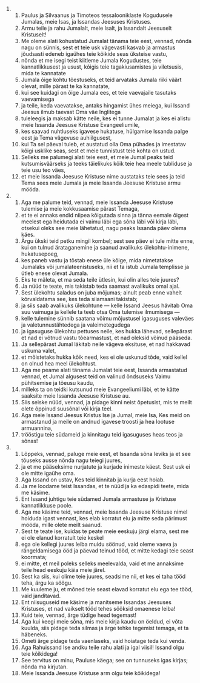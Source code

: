 <ol>
  <li>
    <ol>
      <li>Paulus ja Silvaanus ja Timoteos tessalooniklaste Kogudusele Jumalas, meie Isas, ja Issandas Jeesuses Kristuses.</li>
      <li>Armu teile ja rahu Jumalalt, meie Isalt, ja Issandalt Jeesuselt Kristuselt!</li>
      <li>Me oleme alati kohustatud Jumalat tänama teie eest, vennad, nõnda nagu on sünnis, sest et teie usk vägevasti kasvab ja armastus jõudsasti edeneb igaühes teie kõikide seas üksteise vastu,</li>
      <li>nõnda et me isegi teist kiitleme Jumala Kogudustes, teie kannatlikkusest ja usust, kõigis teie tagakiusamistes ja viletsusis, mida te kannatate</li>
      <li>Jumala õige kohtu tõestuseks, et teid arvataks Jumala riiki väärt olevat, mille pärast te ka kannatate,</li>
      <li>kui see kuidagi on õige Jumala ees, et teie vaevajaile tasutaks vaevamisega</li>
      <li>ja teile, keda vaevatakse, antaks hingamist ühes meiega, kui Issand Jeesus ilmub taevast Oma väe Inglitega</li>
      <li>tuleleegis ja maksab kätte neile, kes ei tunne Jumalat ja kes ei alistu meie Issanda Jeesuse Kristuse Evangeeliumile,</li>
      <li>kes saavad nuhtluseks igavese hukatuse, hülgamise Issanda palge eest ja Tema vägevuse auhiilgusest,</li>
      <li>kui Ta sel päeval tuleb, et austatud olla Oma pühades ja imestatav kõigi usklike seas, sest et meie tunnistust teie kohta on ustud.</li>
      <li>Selleks me palumegi alati teie eest, et meie Jumal peaks teid kutsumisväärseks ja teeks täielikuks kõik teie hea meele tubliduse ja teie usu teo väes,</li>
      <li>et meie Issanda Jeesuse Kristuse nime austataks teie sees ja teid Tema sees meie Jumala ja meie Issanda Jeesuse Kristuse armu mööda.</li>
    </ol>
  </li>
  <li>
    <ol>
      <li>Aga me palume teid, vennad, meie Issanda Jeesuse Kristuse tulemise ja meie kokkusaamise pärast Temaga,</li>
      <li>et te ei annaks endid niipea kõigutada sinna ja tänna eemale õigest meelest ega heidutada ei vaimu läbi ega sõna läbi või kirja läbi, otsekui oleks see meie lähetatud, nagu peaks Issanda päev olema käes.</li>
      <li>Ärgu ükski teid petku mingil kombel; sest see päev ei tule mitte enne, kui on tulnud ärataganemine ja saanud avalikuks ülekohtu-inimene, hukatusepoeg,</li>
      <li>kes paneb vastu ja tõstab enese üle kõige, mida nimetatakse Jumalaks või jumalateenistuseks, nii et ta istub Jumala templisse ja ütleb enese olevat Jumala.</li>
      <li>Eks te mäleta, et ma seda teile ütlesin, kui olin alles teie juures?</li>
      <li>Ja nüüd te teate, mis takistab teda saamast avalikuks omal ajal.</li>
      <li>Sest ülekohtu saladus on juba mõjumas; ainult peab enne vahelt kõrvaldatama see, kes teda siiamaani takistab;</li>
      <li>ja siis saab avalikuks ülekohtune — kelle Issand Jeesus hävitab Oma suu vaimuga ja kellele ta teeb otsa Oma tulemise ilmumisega —</li>
      <li>kelle tulemine sünnib saatana võimu mõjustusel igasuguses valeväes ja valetunnustähtedega ja valeimetegudega</li>
      <li>ja igasuguse ülekohtu pettuses neile, kes hukka lähevad, sellepärast et nad ei võtnud vastu tõearmastust, et nad oleksid võinud pääseda.</li>
      <li>Ja sellepärast Jumal läkitab neile vägeva eksituse, et nad hakkavad uskuma valet,</li>
      <li>et mõistetaks hukka kõik need, kes ei ole uskunud tõde, vaid kellel on olnud hea meel ülekohtust.</li>
      <li>Aga me peame alati tänama Jumalat teie eest, Issanda armastatud vennad, et Jumal algusest teid on valinud õndsuseks Vaimu pühitsemise ja tõeusu kaudu,</li>
      <li>milleks ta on teidki kutsunud meie Evangeeliumi läbi, et te kätte saaksite meie Issanda Jeesuse Kristuse au.</li>
      <li>Siis seiske nüüd, vennad, ja pidage kinni neist õpetusist, mis te meilt olete õppinud suusõnal või kirja teel.</li>
      <li>Aga meie Issand Jeesus Kristus Ise ja Jumal, meie Isa, Kes meid on armastanud ja meile on andnud igavese troosti ja hea lootuse armuannina,</li>
      <li>trööstigu teie südameid ja kinnitagu teid igasuguses heas teos ja sõnas!</li>
    </ol>
  </li>
  <li>
    <ol>
      <li>Lõppeks, vennad, paluge meie eest, et Issanda sõna leviks ja et see tõuseks ausse nõnda nagu teiegi juures,</li>
      <li>ja et me pääseksime nurjatute ja kurjade inimeste käest. Sest usk ei ole mitte igaühe oma.</li>
      <li>Aga Issand on ustav, Kes teid kinnitab ja kurja eest hoiab.</li>
      <li>Ja me loodame teist Issandas, et te nüüd ja ka edaspidi teete, mida me käsime.</li>
      <li>Ent Issand juhtigu teie südamed Jumala armastuse ja Kristuse kannatlikkuse poole.</li>
      <li>Aga me käsime teid, vennad, meie Issanda Jeesuse Kristuse nimel hoiduda igast vennast, kes elab korratut elu ja mitte seda pärimust mööda, mille olete meilt saanud.</li>
      <li>Sest te teate ise, kuidas te peate meie eeskuju järgi elama, sest me ei ole elanud korratult teie keskel</li>
      <li>ega ole kellegi juures leiba muidu söönud, vaid oleme vaeva ja rängeldamisega ööd ja päevad teinud tööd, et mitte kedagi teie seast koormata;</li>
      <li>ei mitte, et meil poleks selleks meelevalda, vaid et me annaksime teile head eeskuju käia meie järel.</li>
      <li>Sest ka siis, kui olime teie juures, seadsime nii, et kes ei taha tööd teha, ärgu ka söögu.</li>
      <li>Me kuuleme ju, et mõned teie seast elavad korratut elu ega tee tööd, vaid janditavad.</li>
      <li>Ent niisuguseid me käsime ja manitseme Issandas Jeesuses Kristuses, et nad vaikselt tööd tehes sööksid omaenese leiba!</li>
      <li>Kuid teie, vennad, ärge tüdige head tegemast!</li>
      <li>Aga kui keegi meie sõna, mis meie kirja kaudu on öeldud, ei võta kuulda, siis pidage teda silmas ja ärge tehke tegemist temaga, et ta häbeneks.</li>
      <li>Ometi ärge pidage teda vaenlaseks, vaid hoiatage teda kui venda.</li>
      <li>Aga Rahuissand Ise andku teile rahu alati ja igal viisil! Issand olgu teie kõikidega!</li>
      <li>See tervitus on minu, Pauluse käega; see on tunnuseks igas kirjas; nõnda ma kirjutan.</li>
      <li>Meie Issanda Jeesuse Kristuse arm olgu teie kõikidega!</li>
    </ol>
  </li>
</ol>